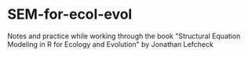 # SEM-for-ecol-evol
Notes and practice while working through the book "Structural Equation Modeling in R for Ecology and Evolution" by Jonathan Lefcheck
